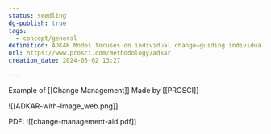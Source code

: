 ```yaml
---
status: seedling
dg-publish: true
tags:
  - concept/general
definition: ADKAR Model focuses on individual change—guiding individuals through a particular change and addressing any roadblocks or barrier points along the way.
url: https://www.prosci.com/methodology/adkar
creation_date: 2024-05-02 13:27

---
```

Example of [[Change Management]]
Made by [[PROSCI]]

![[ADKAR-with-Image_web.png]]


PDF:
![[change-management-aid.pdf]]